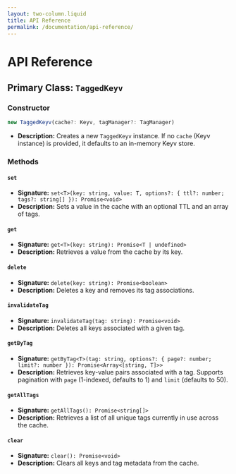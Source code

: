 ```yaml
---
layout: two-column.liquid
title: API Reference
permalink: /documentation/api-reference/
---
```


# API Reference

## Primary Class: `TaggedKeyv`

### Constructor

```typescript
new TaggedKeyv(cache?: Keyv, tagManager?: TagManager)
```
- **Description:** Creates a new `TaggedKeyv` instance. If no `cache` (Keyv instance) is provided, it defaults to an in-memory Keyv store.

### Methods

#### `set`

-   **Signature:** `set<T>(key: string, value: T, options?: { ttl?: number; tags?: string[] }): Promise<void>`
-   **Description:** Sets a value in the cache with an optional TTL and an array of tags.

#### `get`

-   **Signature:** `get<T>(key: string): Promise<T | undefined>`
-   **Description:** Retrieves a value from the cache by its key.

#### `delete`

-   **Signature:** `delete(key: string): Promise<boolean>`
-   **Description:** Deletes a key and removes its tag associations.

#### `invalidateTag`

-   **Signature:** `invalidateTag(tag: string): Promise<void>`
-   **Description:** Deletes all keys associated with a given tag.

#### `getByTag`

-   **Signature:** `getByTag<T>(tag: string, options?: { page?: number; limit?: number }): Promise<Array<[string, T]>>`
-   **Description:** Retrieves key-value pairs associated with a tag. Supports pagination with `page` (1-indexed, defaults to 1) and `limit` (defaults to 50).

#### `getAllTags`

-   **Signature:** `getAllTags(): Promise<string[]>`
-   **Description:** Retrieves a list of all unique tags currently in use across the cache.

#### `clear`

-   **Signature:** `clear(): Promise<void>`
-   **Description:** Clears all keys and tag metadata from the cache.